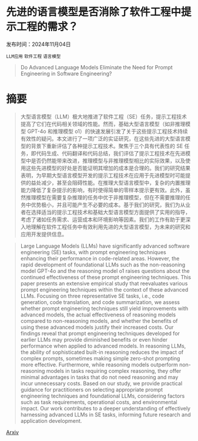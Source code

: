 # 先进的语言模型是否消除了软件工程中提示工程的需求？

发布时间：2024年11月04日

`LLM应用` `软件工程` `语言模型`

> Do Advanced Language Models Eliminate the Need for Prompt Engineering in Software Engineering?

# 摘要

> 大型语言模型（LLM）极大地推进了软件工程（SE）任务，提示工程技术提高了它们在代码相关领域的性能。然而，基础大型语言模型（如非推理模型 GPT-4o 和推理模型 o1）的快速发展引发了关于这些提示工程技术持续有效性的疑问。本文进行了一项广泛的实证研究，在这些先进的大型语言模型的背景下重新评估了各种提示工程技术。聚焦于三个具有代表性的 SE 任务，即代码生成、代码翻译和代码总结，我们评估了提示工程技术在先进模型中是否仍然能带来改进，推理模型与非推理模型相比的实际效果，以及使用这些先进模型的好处是否能证明其增加的成本是合理的。我们的研究结果表明，为早期大型语言模型开发的提示工程技术在应用于先进模型时可能提供的益处减少，甚至会阻碍性能。在推理大型语言模型中，复杂的内置推理能力降低了复杂提示的影响，有时使得简单的零样本提示更有效。此外，虽然推理模型在需要复杂推理的任务中优于非推理模型，但在不需要推理的任务中优势极小，并且可能产生不必要的成本。基于我们的研究，我们为从业者在选择适当的提示工程技术和基础大型语言模型方面提供了实用的指导，考虑了诸如任务需求、运营成本和环境影响等因素。我们的工作有助于更深入地理解在软件工程任务中有效利用先进的大型语言模型，为未来的研究和应用开发提供信息。

> Large Language Models (LLMs) have significantly advanced software engineering (SE) tasks, with prompt engineering techniques enhancing their performance in code-related areas. However, the rapid development of foundational LLMs such as the non-reasoning model GPT-4o and the reasoning model o1 raises questions about the continued effectiveness of these prompt engineering techniques. This paper presents an extensive empirical study that reevaluates various prompt engineering techniques within the context of these advanced LLMs. Focusing on three representative SE tasks, i.e., code generation, code translation, and code summarization, we assess whether prompt engineering techniques still yield improvements with advanced models, the actual effectiveness of reasoning models compared to non-reasoning models, and whether the benefits of using these advanced models justify their increased costs. Our findings reveal that prompt engineering techniques developed for earlier LLMs may provide diminished benefits or even hinder performance when applied to advanced models. In reasoning LLMs, the ability of sophisticated built-in reasoning reduces the impact of complex prompts, sometimes making simple zero-shot prompting more effective. Furthermore, while reasoning models outperform non-reasoning models in tasks requiring complex reasoning, they offer minimal advantages in tasks that do not need reasoning and may incur unnecessary costs. Based on our study, we provide practical guidance for practitioners on selecting appropriate prompt engineering techniques and foundational LLMs, considering factors such as task requirements, operational costs, and environmental impact. Our work contributes to a deeper understanding of effectively harnessing advanced LLMs in SE tasks, informing future research and application development.

[Arxiv](https://arxiv.org/abs/2411.02093)